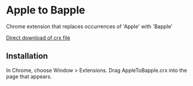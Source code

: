 Apple to Bapple
=============

Chrome extension that replaces occurrences of 'Apple' with 'Bapple'

[Direct download of crx file](https://github.com/ntlk/apple-to-bapple/blob/master/AppleToBapple.crx?raw=true)

Installation
------------

In Chrome, choose Window > Extensions.  Drag AppleToBapple.crx into the page that appears.

